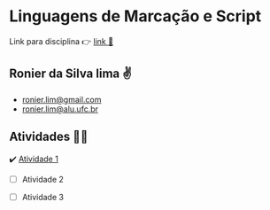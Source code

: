 

# Linguagens de Marcação e Script

Link para disciplina :point_right: [link :link:](https://sites.google.com/view/victorufc/2020-1/linguagens-de-marca%C3%A7%C3%A3o-e-scripts?authuser=0)

## Ronier da Silva lima :v:
* ronier.lim@gmail.com 
* ronier.lim@alu.ufc.br 


## Atividades :man_technologist:



:heavy_check_mark: [Atividade 1](https://ronierlima.github.io/LMS-2020.1/Atividade%201/) 

- [ ] Atividade 2 
- [ ] Atividade 3

